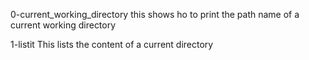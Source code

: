 0-current_working_directory 
this shows ho to print the path name of a current working directory

1-listit
This lists the content of a current directory
